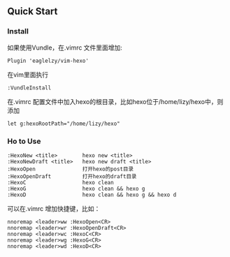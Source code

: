 ## Quick Start

### Install

如果使用Vundle，在.vimrc 文件里面增加:
``` vim
Plugin 'eaglelzy/vim-hexo'
```

在vim里面执行

``` vim
:VundleInstall
```

在.vimrc 配置文件中加入hexo的根目录，比如hexo位于/home/lizy/hexo中，则添加

``` vim
let g:hexoRootPath="/home/lizy/hexo"
```

### Ho to Use
``` vim
:HexoNew <title>        hexo new <title>
:HexoNewDraft <title>   hexo new draft <title>
:HexoOpen               打开hexo的post目录
:HexoOpenDraft          打开hexo的draft目录
:HexoC                  hexo clean
:HexoG                  hexo clean && hexo g
:HexoD                  hexo clean && hexo g && hexo d
```

可以在.vimrc 增加快捷键，比如：
``` vim
nnoremap <leader>ww :HexoOpen<CR>
nnoremap <leader>wr :HexoOpenDraft<CR>
nnoremap <leader>wc :HexoC<CR>
nnoremap <leader>wg :HexoG<CR>
nnoremap <leader>wd :HexoD<CR>
```

